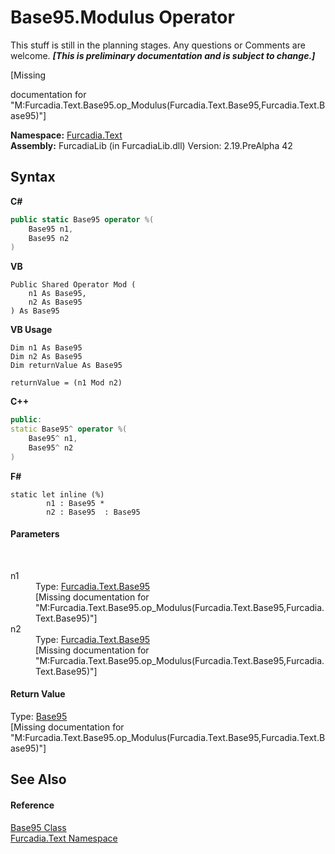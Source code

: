 # Base95.Modulus Operator 
This stuff is still in the planning stages. Any questions or Comments are welcome. _**\[This is preliminary documentation and is subject to change.\]**_

\[Missing <summary> documentation for "M:Furcadia.Text.Base95.op_Modulus(Furcadia.Text.Base95,Furcadia.Text.Base95)"\]

**Namespace:**&nbsp;<a href="N_Furcadia_Text">Furcadia.Text</a><br />**Assembly:**&nbsp;FurcadiaLib (in FurcadiaLib.dll) Version: 2.19.PreAlpha 42

## Syntax

**C#**<br />
``` C#
public static Base95 operator %(
	Base95 n1,
	Base95 n2
)
```

**VB**<br />
``` VB
Public Shared Operator Mod ( 
	n1 As Base95,
	n2 As Base95
) As Base95
```

**VB Usage**<br />
``` VB Usage
Dim n1 As Base95
Dim n2 As Base95
Dim returnValue As Base95

returnValue = (n1 Mod n2)
```

**C++**<br />
``` C++
public:
static Base95^ operator %(
	Base95^ n1, 
	Base95^ n2
)
```

**F#**<br />
``` F#
static let inline (%)
        n1 : Base95 * 
        n2 : Base95  : Base95
```


#### Parameters
&nbsp;<dl><dt>n1</dt><dd>Type: <a href="T_Furcadia_Text_Base95">Furcadia.Text.Base95</a><br />\[Missing <param name="n1"/> documentation for "M:Furcadia.Text.Base95.op_Modulus(Furcadia.Text.Base95,Furcadia.Text.Base95)"\]</dd><dt>n2</dt><dd>Type: <a href="T_Furcadia_Text_Base95">Furcadia.Text.Base95</a><br />\[Missing <param name="n2"/> documentation for "M:Furcadia.Text.Base95.op_Modulus(Furcadia.Text.Base95,Furcadia.Text.Base95)"\]</dd></dl>

#### Return Value
Type: <a href="T_Furcadia_Text_Base95">Base95</a><br />\[Missing <returns> documentation for "M:Furcadia.Text.Base95.op_Modulus(Furcadia.Text.Base95,Furcadia.Text.Base95)"\]

## See Also


#### Reference
<a href="T_Furcadia_Text_Base95">Base95 Class</a><br /><a href="N_Furcadia_Text">Furcadia.Text Namespace</a><br />